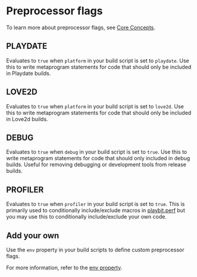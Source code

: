 # Preprocessor flags

To learn more about preprocessor flags, see [Core Concepts](core-concepts.md#preprocessor-flags).

## PLAYDATE

Evaluates to `true` when `platform` in your build script is set to `playdate`. Use this to write metaprogram statements for code that should only be included in Playdate builds.

## LOVE2D

Evaluates to `true` when `platform` in your build script is set to `love2d`. Use this to write metaprogram statements for code that should only be included in Love2d builds.

## DEBUG

Evaluates to `true` when `debug` in your build script is set to `true`. Use this to write metaprogram statements for code that should only included in debug builds. Useful for removing debugging or development tools from release builds.

## PROFILER

Evaluates to `true` when `profiler` in your build script is set to `true`. This is primarily used to conditionally include/exclude macros in [playbit.perf](../playbit/perf.lua) but you may use this to conditionally include/exclude your own code.

## Add your own
Use the `env` property in your build scripts to define custom preprocessor flags. 

For more information, refer to the [env property](build-scripts.md#env).